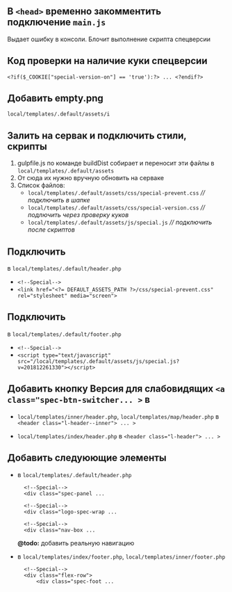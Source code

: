 ## В `<head>` временно закомментить подключение `main.js`
Выдает ошибку в консоли. Блочит выполнение скрипта спецверсии


## Код проверки на наличие куки спецверсии
`<?if($_COOKIE["special-version-on"] == 'true'):?> ... <?endif?>`


## Добавить empty.png
`local/templates/.default/assets/i`


## Залить на сервак и подключить стили, скрипты
1. gulpfile.js по команде buildDist собирает и переносит эти файлы в
`local/templates/.default/assets`
2. От сюда их нужно вручную обновить на серваке
3. Список файлов:
    * `local/templates/.default/assets/css/special-prevent.css` *// подключить в шапке*
    * `local/templates/.default/assets/css/special-version.css` *// подлючить через проверку куков*
    * `local/templates/.default/assets/js/special.js` *// подключить после скриптов*


## Подключить
в `local/templates/.default/header.php`
* `<!--Special-->`
* `<link href="<?= DEFAULT_ASSETS_PATH ?>/css/special-prevent.css" rel="stylesheet" media="screen">`


## Подключить
в `local/templates/.default/footer.php`
* `<!--Special-->`
* `<script type="text/javascript" src="/local/templates/.default/assets/js/special.js?v=201812261330"></script>`


## Добавить кнопку Версия для слабовидящих `<a class="spec-btn-switcher... >` в
* `local/templates/inner/header.php`, `local/templates/map/header.php`
в
`<header class="l-header--inner"> ... >`

* `local/templates/index/header.php`
в
`<header class="l-header"> ... >`


## Добавить следуюющие элементы
* в `local/templates/.default/header.php`

		<!--Special-->
		<div class="spec-panel ...
		
		<!--Special-->
		<div class="logo-spec-wrap ...
		
		<!--Special-->
		<div class="nav-box ...

	**@todo:** добавить реальную навигацию

* в `local/templates/index/footer.php`, `local/templates/inner/footer.php`

		<!--Special-->
		<div class="flex-row">
			<div class="spec-foot ...